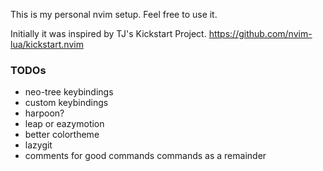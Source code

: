 This is my personal nvim setup.
Feel free to use it.

Initially it was inspired by TJ's Kickstart Project.
https://github.com/nvim-lua/kickstart.nvim

### TODOs
- neo-tree keybindings
- custom keybindings
- harpoon?
- leap or eazymotion
- better colortheme
- lazygit
- comments for good commands commands as a remainder

